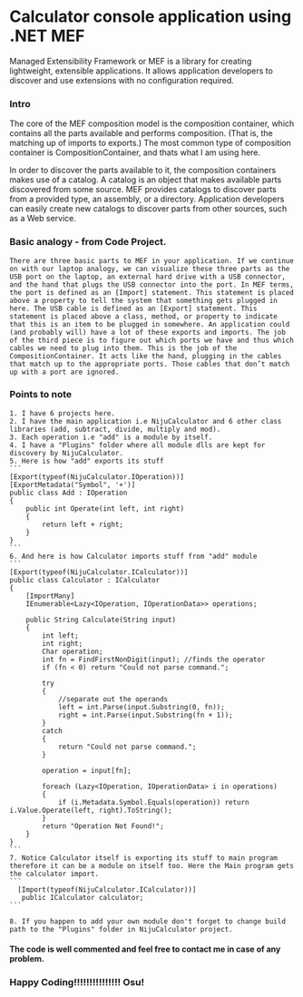 # Calculator console application using .NET MEF

Managed Extensibility Framework or MEF is a library for creating lightweight, extensible applications. It allows application developers to discover and use extensions with no configuration required.

### Intro 

The core of the MEF composition model is the composition container, which contains all the parts available and performs composition. (That is, the matching up of imports to exports.) The most common type of composition container is CompositionContainer, and thats what I am using here.

In order to discover the parts available to it, the composition containers makes use of a catalog. A catalog is an object that makes available parts discovered from some source. MEF provides catalogs to discover parts from a provided type, an assembly, or a directory. Application developers can easily create new catalogs to discover parts from other sources, such as a Web service. 

### Basic analogy - from Code Project.
```
There are three basic parts to MEF in your application. If we continue on with our laptop analogy, we can visualize these three parts as the USB port on the laptop, an external hard drive with a USB connector, and the hand that plugs the USB connector into the port. In MEF terms, the port is defined as an [Import] statement. This statement is placed above a property to tell the system that something gets plugged in here. The USB cable is defined as an [Export] statement. This statement is placed above a class, method, or property to indicate that this is an item to be plugged in somewhere. An application could (and probably will) have a lot of these exports and imports. The job of the third piece is to figure out which ports we have and thus which cables we need to plug into them. This is the job of the CompositionContainer. It acts like the hand, plugging in the cables that match up to the appropriate ports. Those cables that don’t match up with a port are ignored.
```

### Points to note
	1. I have 6 projects here.
	2. I have the main application i.e NijuCalculator and 6 other class libraries (add, subtract, divide, multiply and mod).
	3. Each operation i.e "add" is a module by itself.
	4. I have a "Plugins" folder where all module dlls are kept for discovery by NijuCalculator.
	5. Here is how "add" exports its stuff
	```
	[Export(typeof(NijuCalculator.IOperation))]
    [ExportMetadata("Symbol", '+')]
    public class Add : IOperation
    {
        public int Operate(int left, int right)
        {
            return left + right;
        }
    }
	```
	6. And here is how Calculator imports stuff from "add" module
	```
	[Export(typeof(NijuCalculator.ICalculator))]
    public class Calculator : ICalculator
    {
        [ImportMany]
        IEnumerable<Lazy<IOperation, IOperationData>> operations;

        public String Calculate(String input)
        {
            int left;
            int right;
            Char operation;
            int fn = FindFirstNonDigit(input); //finds the operator  
            if (fn < 0) return "Could not parse command.";

            try
            {
                //separate out the operands  
                left = int.Parse(input.Substring(0, fn));
                right = int.Parse(input.Substring(fn + 1));
            }
            catch
            {
                return "Could not parse command.";
            }

            operation = input[fn];

            foreach (Lazy<IOperation, IOperationData> i in operations)
            {
                if (i.Metadata.Symbol.Equals(operation)) return i.Value.Operate(left, right).ToString();
            }
            return "Operation Not Found!";
        }
	}
	```
	7. Notice Calculator itself is exporting its stuff to main program therefore it can be a module on itself too. Here the Main program gets the calculator import.
	```
	  [Import(typeof(NijuCalculator.ICalculator))]
       public ICalculator calculator;
	```
	
	8. If you happen to add your own module don't forget to change build path to the "Plugins" folder in NijuCalculator project.
	
#### The code is well commented and feel free to contact me in case of any problem.


### Happy Coding!!!!!!!!!!!!!!! Osu!